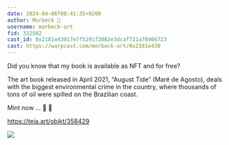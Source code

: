 ```yaml
---
date: 2024-04-06T00:41:35+0200
author: Morbeck 🎩
username: morbeck-art
fid: 332502
cast_id: 0x2181e43017e7f5291f2082e3dcaf721a70466723
cast: https://warpcast.com/morbeck-art/0x2181e430
---
```

Did you know that my book is available as NFT and for free?  
  
The art book released in April 2021, “August Tide” (Maré de Agosto), deals with the biggest environmental crime in the country, where thousands of tons of oil were spilled on the Brazilian coast.   
  
Mint now ... 🏃 🏃   
  
https://teia.art/objkt/358429  

![](https://imagedelivery.net/BXluQx4ige9GuW0Ia56BHw/1edddf0d-de5d-41a6-06be-74cc1bf94800/original)